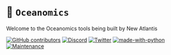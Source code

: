 # 🌊 `Oceanomics`

Welcome to the Oceanomics tools being built by New Atlantis

[![GitHub contributors](https://img.shields.io/github/contributors/new-atlantis-dao/badges.svg)](https://GitHub.com/new-atlantis-dao/badges/graphs/contributors/)
[![Discord](https://badgen.net/badge/icon/discord?icon=discord&label)](https://https://discord.com/newatlantis)
[![Twitter](https://badgen.net/badge/icon/twitter?icon=twitter&label)](https://twitter.com/newatlantisdao)
[![made-with-python](https://img.shields.io/badge/Made%20with-Python-1f425f.svg)](https://www.python.org/)
[![Maintenance](https://img.shields.io/badge/Maintained%3F-yes-green.svg)](https://github.com/new-atlantis-dao/Oceanomics/graphs/commit-activity)

